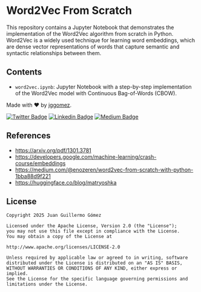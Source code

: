 # Word2Vec From Scratch

This repository contains a Jupyter Notebook that demonstrates the implementation of the Word2Vec algorithm from scratch in Python. 
Word2Vec is a widely used technique for learning word embeddings, which are dense vector representations of words that capture semantic and syntactic relationships between them.

## Contents

- `word2vec.ipynb`: Jupyter Notebook with a step-by-step implementation of the Word2Vec model with Continuous Bag-of-Words (CBOW).

Made with ❤ by  [jggomez](https://devhack.co).

[![Twitter Badge](https://img.shields.io/badge/-@jggomezt-1ca0f1?style=flat-square&labelColor=1ca0f1&logo=twitter&logoColor=white&link=https://twitter.com/jggomezt)](https://twitter.com/jggomezt)
[![Linkedin Badge](https://img.shields.io/badge/-jggomezt-blue?style=flat-square&logo=Linkedin&logoColor=white&link=https://www.linkedin.com/in/jggomezt/)](https://www.linkedin.com/in/jggomezt/)
[![Medium Badge](https://img.shields.io/badge/-@jggomezt-03a57a?style=flat-square&labelColor=000000&logo=Medium&link=https://medium.com/@jggomezt)](https://medium.com/@jggomezt)

## References

- https://arxiv.org/pdf/1301.3781
- https://developers.google.com/machine-learning/crash-course/embeddings
- https://medium.com/@enozeren/word2vec-from-scratch-with-python-1bba88d9f221
- https://huggingface.co/blog/matryoshka

## License

    Copyright 2025 Juan Guillermo Gómez

    Licensed under the Apache License, Version 2.0 (the "License");
    you may not use this file except in compliance with the License.
    You may obtain a copy of the License at

    http://www.apache.org/licenses/LICENSE-2.0

    Unless required by applicable law or agreed to in writing, software
    distributed under the License is distributed on an "AS IS" BASIS,
    WITHOUT WARRANTIES OR CONDITIONS OF ANY KIND, either express or implied.
    See the License for the specific language governing permissions and
    limitations under the License.
